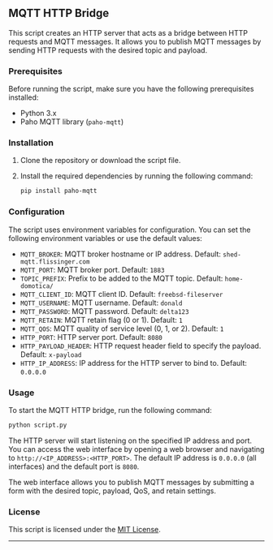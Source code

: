 
## MQTT HTTP Bridge

This script creates an HTTP server that acts as a bridge between HTTP requests and MQTT messages. It allows you to publish MQTT messages by sending HTTP requests with the desired topic and payload.

### Prerequisites

Before running the script, make sure you have the following prerequisites installed:

- Python 3.x
- Paho MQTT library (`paho-mqtt`)

### Installation

1. Clone the repository or download the script file.
2. Install the required dependencies by running the following command:

   ```bash
   pip install paho-mqtt
   ```

### Configuration

The script uses environment variables for configuration. You can set the following environment variables or use the default values:

- `MQTT_BROKER`: MQTT broker hostname or IP address. Default: `shed-mqtt.flissinger.com`
- `MQTT_PORT`: MQTT broker port. Default: `1883`
- `TOPIC_PREFIX`: Prefix to be added to the MQTT topic. Default: `home-domotica/`
- `MQTT_CLIENT_ID`: MQTT client ID. Default: `freebsd-fileserver`
- `MQTT_USERNAME`: MQTT username. Default: `donald`
- `MQTT_PASSWORD`: MQTT password. Default: `delta123`
- `MQTT_RETAIN`: MQTT retain flag (0 or 1). Default: `1`
- `MQTT_QOS`: MQTT quality of service level (0, 1, or 2). Default: `1`
- `HTTP_PORT`: HTTP server port. Default: `8080`
- `HTTP_PAYLOAD_HEADER`: HTTP request header field to specify the payload. Default: `x-payload`
- `HTTP_IP_ADDRESS`: IP address for the HTTP server to bind to. Default: `0.0.0.0`

### Usage

To start the MQTT HTTP bridge, run the following command:

```bash
python script.py
```

The HTTP server will start listening on the specified IP address and port. You can access the web interface by opening a web browser and navigating to `http://<IP_ADDRESS>:<HTTP_PORT>`. The default IP address is `0.0.0.0` (all interfaces) and the default port is `8080`.

The web interface allows you to publish MQTT messages by submitting a form with the desired topic, payload, QoS, and retain settings.

### License

This script is licensed under the [MIT License](LICENSE).

---
